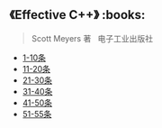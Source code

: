<h2>《Effective C++》 :books: </h2> 

> Scott Meyers 著    电子工业出版社

* <a href="https://github.com/wuping5719/MyCNBlogs/blob/master/Reading-Notes/EffectiveCPlusPlus/EffectiveCPlusPlus1.md">1-10条</a>
* <a href="https://github.com/wuping5719/MyCNBlogs/blob/master/Reading-Notes/EffectiveCPlusPlus/EffectiveCPlusPlus2.md">11-20条</a>
* <a href="https://github.com/wuping5719/MyCNBlogs/blob/master/Reading-Notes/EffectiveCPlusPlus/EffectiveCPlusPlus3.md">21-30条</a>
* <a href="https://github.com/wuping5719/MyCNBlogs/blob/master/Reading-Notes/EffectiveCPlusPlus/EffectiveCPlusPlus4.md">31-40条</a>
* <a href="https://github.com/wuping5719/MyCNBlogs/blob/master/Reading-Notes/EffectiveCPlusPlus/EffectiveCPlusPlus5.md">41-50条</a>
* <a href="https://github.com/wuping5719/MyCNBlogs/blob/master/Reading-Notes/EffectiveCPlusPlus/EffectiveCPlusPlus6.md">51-55条</a>
